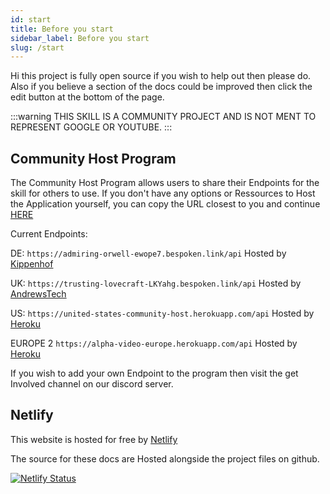 ```yaml
---
id: start
title: Before you start
sidebar_label: Before you start
slug: /start
---
```


Hi this project is fully open source if you wish to help out then please do.
Also if you believe a section of the docs could be improved then click the edit button at the bottom of the page.


:::warning
THIS SKILL IS A COMMUNITY PROJECT AND IS NOT MENT TO REPRESENT GOOGLE OR YOUTUBE.
:::

## Community Host Program

The Community Host Program allows users to share their Endpoints for the skill for others to use. If you don't have any options or Ressources to Host the Application yourself, you can copy the URL closest to you and continue [HERE](doc4.md)

Current Endpoints:

DE: ``` https://admiring-orwell-ewope7.bespoken.link/api ``` 
Hosted by [Kippenhof](https://github.com/Kippenhof)

UK: ``` https://trusting-lovecraft-LKYahg.bespoken.link/api ``` 
Hosted by [AndrewsTech](https://github.com/andrewstech)

US: ``` https://united-states-community-host.herokuapp.com/api ```
Hosted by [Heroku](https://heroku.com)

EUROPE 2 ``` https://alpha-video-europe.herokuapp.com/api ```
Hosted by [Heroku](https://heroku.com)

If you wish to add your own Endpoint to the program then visit the get Involved channel on our discord server.

## Netlify

This website is hosted for free by [Netlify](https://netlify.com)

The source for these docs are Hosted alongside the project files on github.


[![Netlify Status](https://api.netlify.com/api/v1/badges/735370e5-7a69-4664-923b-ad7af1977ce9/deploy-status)](https://app.netlify.com/sites/alpha-video-docs/deploys)



